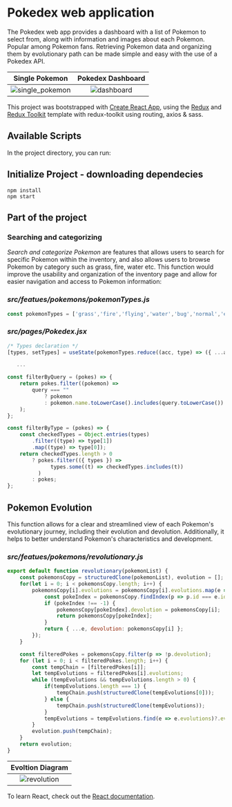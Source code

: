 # Pokedex web application

The Pokedex web app provides a dashboard with a list of Pokemon to select from, along with information and images about each Pokemon. Popular among Pokemon fans. Retrieving Pokemon data and organizing them by evolutionary path can be made simple and easy with the use of a Pokedex API.

Single Pokemon            |  Pokedex Dashboard
:-------------------------:|:-------------------------:
![single_pokemon](https://user-images.githubusercontent.com/23366804/214074867-e83bc191-686c-4553-880c-eca68ce6e871.png)  |  ![dashboard](https://user-images.githubusercontent.com/23366804/214074725-04a1f3b6-2373-46b3-8244-c574144378f5.png)

This project was bootstrapped with [Create React App](https://github.com/facebook/create-react-app), using the [Redux](https://redux.js.org/) and [Redux Toolkit](https://redux-toolkit.js.org/) template with redux-toolkit using routing, axios & sass.

## Available Scripts

In the project directory, you can run:

## Initialize Project - downloading dependecies
```
npm install
npm start
```

## Part of the project
### Searching and categorizing
*Search and categorize Pokemon* are features that allows users to search for specific Pokemon within the inventory, and also allows users to browse Pokemon by category such as grass, fire, water etc. This function would improve the usability and organization of the inventory page and allow for easier navigation and access to Pokemon information:


### *src/featues/pokemons/pokemonTypes.js*

```javascript
const pokemonTypes = ['grass','fire','flying','water','bug','normal','electric','ground','fairy','fighting','psychic','rock','steel','ice','ghost','dragon']
```

### *src/pages/Pokedex.jsx*

```javascript
/* Types declaration */
[types, setTypes] = useState(pokemonTypes.reduce((acc, type) => ({ ...acc, [type]: false }), {}))

   ...

const filterByQuery = (pokes) => {
    return pokes.filter((pokemon) =>
        query === ""
            ? pokemon
            : pokemon.name.toLowerCase().includes(query.toLowerCase())
    );
};

const filterByType = (pokes) => {
    const checkedTypes = Object.entries(types)
        .filter((type) => type[1])
        .map((type) => type[0]);
    return checkedTypes.length > 0
        ? pokes.filter(({ types }) =>
              types.some((t) => checkedTypes.includes(t))
          )
        : pokes;
};
```

## Pokemon Evolution
This function allows for a clear and streamlined view of each Pokemon's evolutionary journey, including their evolution and devolution. Additionally, it helps to better understand Pokemon's characteristics and development.

### *src/featues/pokemons/revolutionary.js*

```javascript
export default function revolutionary(pokemonList) {
    const pokemonsCopy = structuredClone(pokemonList), evolution = [];
    for(let i = 0; i < pokemonsCopy.length; i++) {
        pokemonsCopy[i].evolutions = pokemonsCopy[i].evolutions.map(e => {
            const pokeIndex = pokemonsCopy.findIndex(p => p.id === e.id);
            if (pokeIndex !== -1) {
                pokemonsCopy[pokeIndex].devolution = pokemonsCopy[i];
                return pokemonsCopy[pokeIndex];
            }
            return { ...e, devolution: pokemonsCopy[i] };
        });
    }

    const filteredPokes = pokemonsCopy.filter(p => !p.devolution);
    for (let i = 0; i < filteredPokes.length; i++) {
        const tempChain = [filteredPokes[i]];
        let tempEvolutions = filteredPokes[i].evolutions;
        while (tempEvolutions && tempEvolutions.length > 0) {
            if(tempEvolutions.length === 1) {
                tempChain.push(structuredClone(tempEvolutions[0]));
            } else {
                tempChain.push(structuredClone(tempEvolutions));
            }
            tempEvolutions = tempEvolutions.find(e => e.evolutions)?.evolutions;
        }
        evolution.push(tempChain);
    }
    return evolution;
}
```

Evoltion Diagram |
:-------------------------:|
![revolution](https://user-images.githubusercontent.com/23366804/214083016-2827bac2-8f5a-4d4f-8ce9-d1d62b505882.png) |


To learn React, check out the [React documentation](https://reactjs.org/).

